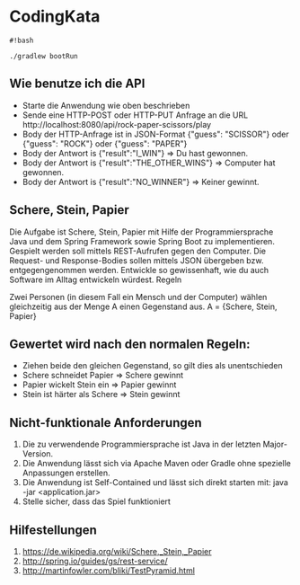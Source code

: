 # CodingKata


```
#!bash

./gradlew bootRun
```


## Wie benutze ich die API 
* Starte die Anwendung wie oben beschrieben
* Sende eine HTTP-POST oder HTTP-PUT Anfrage an die URL http://localhost:8080/api/rock-paper-scissors/play
* Body der HTTP-Anfrage ist in JSON-Format {"guess": "SCISSOR"} oder {"guess": "ROCK"} oder {"guess": "PAPER"}
* Body der Antwort is {"result":"I_WIN"} => Du hast gewonnen.
* Body der Antwort is {"result":"THE\_OTHER_WINS"} => Computer hat gewonnen.
* Body der Antwort is {"result":"NO_WINNER"} => Keiner gewinnt.
	

## Schere, Stein, Papier


Die Aufgabe ist Schere, Stein, Papier mit Hilfe der Programmiersprache Java und dem Spring Framework sowie Spring Boot
zu implementieren. Gespielt werden soll mittels REST-Aufrufen gegen den Computer. Die Request- und Response-Bodies
sollen mittels JSON übergeben bzw. entgegengenommen werden.
Entwickle so gewissenhaft, wie du auch Software im Alltag entwickeln würdest.
Regeln

Zwei Personen (in diesem Fall ein Mensch und der Computer) wählen gleichzeitig aus der Menge A einen Gegenstand aus.
A = {Schere, Stein, Papier}

## Gewertet wird nach den normalen Regeln:
* Ziehen beide den gleichen Gegenstand, so gilt dies als unentschieden
* Schere schneidet Papier => Schere gewinnt
* Papier wickelt Stein ein => Papier gewinnt
* Stein ist härter als Schere => Stein gewinnt

## Nicht-funktionale Anforderungen
1. Die zu verwendende Programmiersprache ist Java in der letzten Major-Version.
2. Die Anwendung lässt sich via Apache Maven oder Gradle ohne spezielle Anpassungen erstellen.
3. Die Anwendung ist Self-Contained und lässt sich direkt starten mit: java -jar <application.jar>
4. Stelle sicher, dass das Spiel funktioniert

## Hilfestellungen
1. https://de.wikipedia.org/wiki/Schere,_Stein,_Papier
2. http://spring.io/guides/gs/rest-service/
3. http://martinfowler.com/bliki/TestPyramid.html
